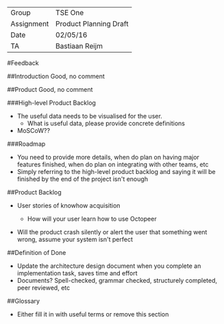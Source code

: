 |      |            |
|------|------------|
|Group | TSE One |
|Assignment|Product Planning Draft|
|Date|02/05/16|
|TA|Bastiaan Reijm|

#Feedback

##Introduction
Good, no comment

##Product
Good, no comment

###High-level Product Backlog
* The useful data needs to be visualised for the user.
	* What is useful data, please provide concrete definitions
* MoSCoW??

###Roadmap
* You need to provide more details, when do plan on having major features finished, when do plan on integrating with other teams, etc
* Simply referring to the high-level product backlog and saying it will be finished by the end of the project isn't enough

##Product Backlog
* User stories of know­how acquisition
	* How will your user learn how to use Octopeer
	
* Will the product crash silently or alert the user that something went wrong, assume your system isn't perfect

##Definition of Done
* Update the architecture design document when you complete an implementation task, saves time and effort
* Documents? Spell-checked, grammar checked, structurely completed, peer reviewed, etc

##Glossary
* Either fill it in with useful terms or remove this section